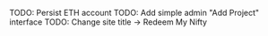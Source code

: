 TODO: Persist ETH account
TODO: Add simple admin "Add Project" interface
TODO: Change site title -> Redeem My Nifty
